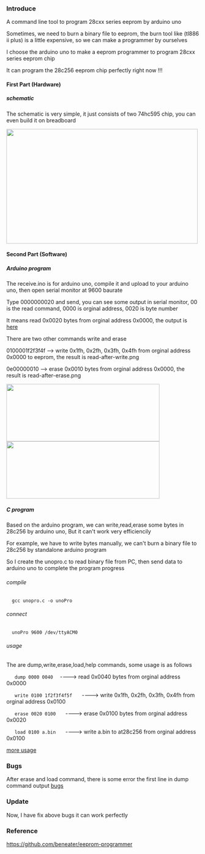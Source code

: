 ### Introduce

A command line tool to program 28cxx series eeprom by arduino uno

Sometimes, we need to burn a binary file to eeprom, the burn tool like (tl886 ii plus) is a little expensive, so we can make a programmer by ourselves

I choose the arduino uno to make a eeprom programmer to program 28cxx series eeprom chip

It can program the 28c256 eeprom chip perfectly right now !!!

#### First Part (Hardware)

##### schematic

The schematic is very simple, it just consists of two 74hc595 chip, you can even build it on breadboard

<img src="https://github.com/2076625923/arduino-programmer/blob/main/sch/sch.png" width="500" height="300">    

#### Second Part (Software)

##### Arduino program

The receive.ino is for arduino uno, compile it and upload to your arduino uno, then open serial monitor at 9600 baurate

Type 0000000020 and send, you can see some output in serial monitor,  00 is the read command,  0000 is orginal address,  0020 is byte number

It means read 0x0020 bytes from orginal address 0x0000, the output is [here](https://github.com/2076625923/arduino-programmer/blob/main/png/dump.png)

There are two other commands write and erase

0100001f2f3f4f --> write 0x1fh, 0x2fh, 0x3fh, 0x4fh from orginal address 0x0000 to eeprom, the result is read-after-write.png

0e00000010 --> erase 0x0010 bytes from orginal address 0x0000, the result is read-after-erase.png

<img src="https://github.com/2076625923/arduino-programmer/blob/main/png/write.png" width="400" height="150">                                           <img src="https://github.com/2076625923/arduino-programmer/blob/main/png/erase.png" width="400" height="150">

##### C program

Based on the arduino program, we can write,read,erase some bytes in 28c256 by arduino uno, But it can't work very efficiencily

For example, we have to write bytes manually, we can't burn a binary file to 28c256 by standalone arduino program

So I create the unopro.c to read binary file from PC, then send data to arduino uno to complete the program progress

###### compile
```   gcc unopro.c -o unoPro   ```
###### connect
```   unoPro 9600 /dev/ttyACM0   ```
###### usage

The are dump,write,erase,load,help commands, some usage is as follows

```    dump 0000 0040   ```  ----> read 0x0040 bytes from orginal address 0x0000

```    write 0100 1f2f3f4f5f    ```  ----> write 0x1fh, 0x2fh, 0x3fh, 0x4fh from orginal address 0x0100

```    erase 0020 0100    ```  ----> erase 0x0100 bytes from orginal address 0x0020

```    load 0100 a.bin    ```  ----> write a.bin to at28c256 from orginal address 0x0100

[more usage](https://github.com/2076625923/arduino-programmer/blob/main/png/fix.png)

### Bugs

After erase and load command, there is some error the first line in dump command output [bugs](https://github.com/2076625923/arduino-programmer/blob/main//png/bugs.png)

### Update

Now, I have fix above bugs it can work perfectly

### Reference

https://github.com/beneater/eeprom-programmer
